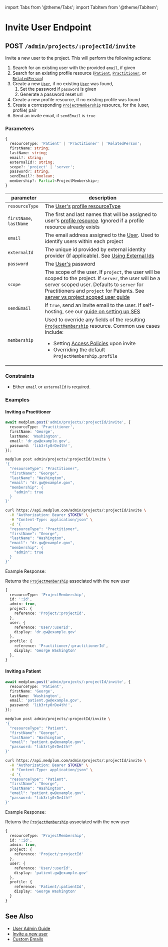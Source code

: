 import Tabs from '@theme/Tabs';
import TabItem from '@theme/TabItem';

# Invite User Endpoint

## POST `/admin/projects/:projectId/invite`

Invite a new user to the project. This will perform the following actions:

1. Search for an existing user with the provided `email`, if given
2. Search for an existing profile resource ([`Patient`](/docs/api/fhir/resources/patient), [`Practitioner`](/docs/api/fhir/resources/practitioner), or [`RelatedPerson`](/docs/api/fhir/resources/relatedperson))
3. Create a new [`User`](/docs/api/fhir/medplum/user), if no existing [`User`](/docs/api/fhir/medplum/user) was found,
   1. Set the password if `password` is given
   2. Generate a password reset url
4. Create a new profile resource, if no existing profile was found
5. Create a corresponding [`ProjectMembership`](/docs/api/fhir/medplum/projectmembership) resource, for the (user, profile) pair
6. Send an invite email, if `sendEmail` is `true`

### Parameters

```ts
{
  resourceType: 'Patient' | 'Practitioner' | 'RelatedPerson';
  firstName: string;
  lastName: string;
  email?: string;
  externalId?: string;
  scope?: 'project' | 'server';
  password?: string;
  sendEmail?: boolean;
  membership?: Partial<ProjectMembership>;
}
```

| parameter               | description                                                                                                                                                                                                                                                                                        |
| ----------------------- | -------------------------------------------------------------------------------------------------------------------------------------------------------------------------------------------------------------------------------------------------------------------------------------------------- |
| `resourceType`          | The [User's](/docs/api/fhir/medplum/user) [profile resourceType](/docs/auth/user-management-guide#profiles)                                                                                                                                                                                        |
| `firstName`, `lastName` | The first and last names that will be assigned to user's [profile resource](/docs/auth/user-management-guide#profiles). Ignored if a profile resource already exists                                                                                                                               |
| `email`                 | The email address assigned to the [User](/docs/api/fhir/medplum/user). Used to identify users within each project                                                                                                                                                                                  |
| `externalId`            | The unique id provided by external identity provider (if applicable). See [Using External Ids](/docs/auth/methods/external-ids)                                                                                                                                                                    |
| `password`              | The [User's](/docs/api/fhir/medplum/user) password                                                                                                                                                                                                                                                 |
| `scope`                 | The scope of the user. If `project`, the user will be scoped to the project. If `server`, the user will be a server scoped user. Defaults to `server` for Practitioners and `project` for Patients. See [server vs project scoped user guide](/docs/auth/project-vs-server-scoped-users)                                                                                                                               |
| `sendEmail`             | If `true`, send an invite email to the user. If self-hosting, see our [guide on setting up SES](/docs/self-hosting/install-on-aws#setup-ses)                                                                                                                                                       |
| `membership`            | Used to override any fields of the resulting [`ProjectMembership`](/docs/api/fhir/medplum/projectmembership) resource. Common use cases include: <ul><li>Setting [Access Policies](/docs/access/access-policies) upon invite </li><li>Overriding the default `ProjectMembership.profile`</li></ul> |

### Constraints

- Either `email` or `externalId` is required.

### Examples

#### Inviting a Practitioner

<Tabs groupId="language">
  <TabItem value="ts" label="Typescript">

```ts
await medplum.post('admin/projects/:projectId/invite', {
  resourceType: 'Practitioner',
  firstName: 'George',
  lastName: 'Washington',
  email: 'dr.gw@example.gov',
  password: 'lib3rty0rDe4th!',
});
```

  </TabItem>
  <TabItem value="cli" label="CLI">

```bash
medplum post admin/projects/:projectId/invite \
'{
  "resourceType": "Practitioner",
  "firstName": "George",
  "lastName": "Washington",
  "email": "dr.gw@example.gov",
  "membership": {
    "admin": true
  }
}'
```

  </TabItem>
  <TabItem value="curl" label="cURL">

```bash
curl https://api.medplum.com/admin/projects/:projectId/invite \
  -H "Authorization: Bearer $TOKEN" \
  -H "Content-Type: application/json" \
  -d '{
  "resourceType": "Practitioner",
  "firstName": "George",
  "lastName": "Washington",
  "email": "dr.gw@example.gov",
  "membership": {
    "admin": true
  }
}'
```

  </TabItem>
</Tabs>

Example Response:

Returns the [`ProjectMembership`](/docs/api/fhir/medplum/projectmembership) associated with the new user

```ts
{
  resourceType: 'ProjectMembership',
  id: ':id',
  admin: true,
  project: {
    reference: 'Project/:projectId',
  },
  user: {
    reference: 'User/:userId',
    display: 'dr.gw@example.gov'
  },
  profile: {
    reference: 'Practitioner/:practitionerId',
    display: 'George Washington'
  },
}
```

#### Inviting a Patient

<Tabs groupId="language">
  <TabItem value="ts" label="Typescript">

```ts
await medplum.post('admin/projects/:projectId/invite', {
  resourceType: 'Patient',
  firstName: 'George',
  lastName: 'Washington',
  email: 'patient.gw@example.gov',
  password: 'lib3rty0rDe4th!',
});
```

  </TabItem>
  <TabItem value="cli" label="CLI">

```bash
medplum post admin/projects/:projectId/invite \
'{
  "resourceType": "Patient",
  "firstName": "George",
  "lastName": "Washington",
  "email": "patient.gw@example.gov",
  "password: "lib3rty0rDe4th!"
}'
```

  </TabItem>
  <TabItem value="curl" label="cURL">

```bash
curl https://api.medplum.com/admin/projects/:projectId/invite \
  -H "Authorization: Bearer $TOKEN" \
  -H "Content-Type: application/json" \
  -d '{
  "resourceType": "Patient",
  "firstName": "George",
  "lastName": "Washington",
  "email": "patient.gw@example.gov",
  "password: "lib3rty0rDe4th!"
}'
```

  </TabItem>
</Tabs>

Example Response:

Returns the [`ProjectMembership`](/docs/api/fhir/medplum/projectmembership) associated with the new user

```ts
{
  resourceType: 'ProjectMembership',
  id: ':id',
  admin: true,
  project: {
    reference: 'Project/:projectId'
  },
  user: {
    reference: 'User/:userId',
    display: 'patient.gw@example.gov'
  },
  profile: {
    reference: 'Patient/:patientId',
    display: 'George Washington'
  }
}
```

## See Also

- [User Admin Guide](/docs/auth/user-management-guide)
- [Invite a new user](https://www.medplum.com/docs/app/invite)
- [Custom Emails](https://www.medplum.com/docs/auth/custom-emails)

